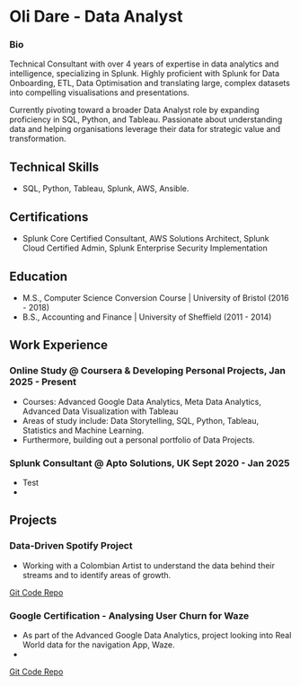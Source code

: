 # Oli Dare - Data Analyst

### Bio

Technical Consultant with over 4 years of expertise in data analytics and intelligence, specializing in Splunk. Highly proficient with Splunk for Data Onboarding, ETL, Data Optimisation and translating large, complex datasets into compelling visualisations and presentations. 

Currently pivoting toward a broader Data Analyst role by expanding proficiency in SQL, Python, and Tableau. Passionate about understanding data and helping organisations leverage their data for strategic value and transformation.

## Technical Skills 
- SQL, Python, Tableau, Splunk, AWS, Ansible.

## Certifications
- Splunk Core Certified Consultant, AWS Solutions Architect, Splunk Cloud Certified Admin, Splunk Enterprise Security Implementation 

## Education
- M.S., Computer Science Conversion Course	| University of Bristol (2016 - 2018)	 			        		
- B.S., Accounting and Finance |  University of Sheffield (2011 - 2014)

## Work Experience

### Online Study @ Coursera & Developing Personal Projects, Jan 2025 - Present
- Courses: Advanced Google Data Analytics, Meta Data Analytics, Advanced Data Visualization with Tableau
- Areas of study include: Data Storytelling, SQL, Python, Tableau, Statistics and Machine Learning. 
- Furthermore, building out a personal portfolio of Data Projects.

### Splunk Consultant @ Apto Solutions, UK  Sept 2020 - Jan 2025
-  Test
- 



## Projects

### Data-Driven Spotify Project

- Working with a Colombian Artist to understand the data behind their streams and to identify areas of growth.

[Git Code Repo](https://github.com/olidare/Data-Analytics---Spotify-Artist-Growth)

### Google Certification - Analysing User Churn for Waze

- As part of the Advanced Google Data Analytics, project looking into Real World data for the navigation App, Waze.
-

[Git Code Repo](https://github.com/olidare/Data-Analytics---Covid-Analysis)

